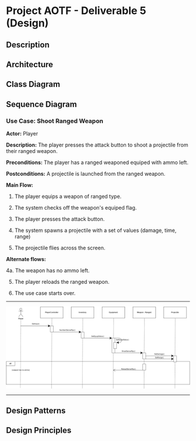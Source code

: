 # Project AOTF - Deliverable 5 (Design)

## Description

## Architecture

## Class Diagram

## Sequence Diagram
### Use Case: Shoot Ranged Weapon
**Actor:** Player

**Description:** The player presses the attack button to shoot a projectile from their ranged weapon.

**Preconditions:** The player has a ranged weaponed equiped with ammo left.

**Postconditions:** A projectile is launched from the ranged weapon.

**Main Flow:**

1. The player equips a weapon of ranged type.

2. The system checks off the weapon's equiped flag.

3. The player presses the attack button.

4. The system spawns a projectile with a set of values (damage, time, range)

5. The projectile flies across the screen.

**Alternate flows:**

4a. The weapon has no ammo left.

5. The player reloads the ranged weapon.

6. The use case starts over.

---

![This is the sequence diagram.](D5_SeqDiagram/SequenceDiagram.drawio.png)

---

## Design Patterns

## Design Principles

